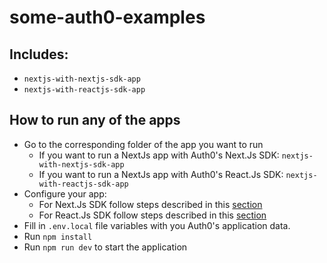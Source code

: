 # some-auth0-examples

## Includes:
  - `nextjs-with-nextjs-sdk-app`
  - `nextjs-with-reactjs-sdk-app`

## How to run any of the apps
- Go to the corresponding folder of the app you want to run
  - If you want to run a NextJs app with Auth0's Next.Js SDK: `nextjs-with-nextjs-sdk-app`
  - If you want to run a NextJs app with Auth0's React.Js SDK: `nextjs-with-reactjs-sdk-app`
- Configure your app:
  - For Next.Js SDK follow steps described in this [section](https://auth0.com/docs/quickstart/webapp/nextjs#configure-auth0)
  - For React.Js SDK follow steps described in this [section](https://auth0.com/docs/quickstart/spa/react/01-login#configure-auth0)
- Fill in `.env.local` file variables with you Auth0's application data.
- Run `npm install`
- Run `npm run dev` to start the application

